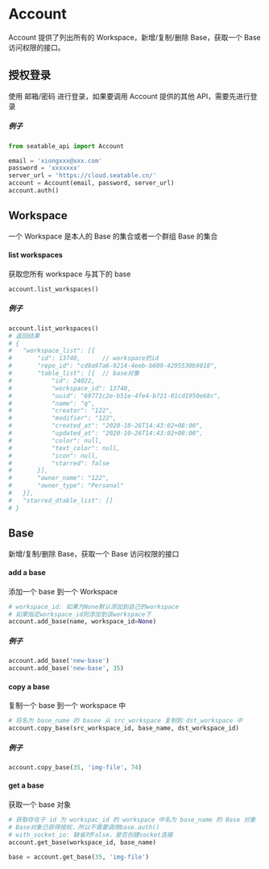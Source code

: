 # Account

Account 提供了列出所有的 Workspace，新增/复制/删除 Base，获取一个 Base 访问权限的接口。

## 授权登录

使用 邮箱/密码 进行登录，如果要调用 Account 提供的其他 API，需要先进行登录

##### 例子

```python
from seatable_api import Account

email = 'xiongxxx@xxx.com'
password = 'xxxxxxx'
server_url = 'https://cloud.seatable.cn/'
account = Account(email, password, server_url)
account.auth()
```


## Workspace

一个 Workspace 是本人的 Base 的集合或者一个群组 Base 的集合

#### list workspaces

获取您所有 workspace 与其下的 base

```python
account.list_workspaces()
```

##### 例子

```python
account.list_workspaces()
# 返回结果
# {
# 	"workspace_list": [{
# 		"id": 13740,      // workspace的id
# 		"repo_id": "cd9a97a6-9214-4eeb-b609-4295530b9018",
# 		"table_list": [{  // base对象
# 			"id": 24022,
# 			"workspace_id": 13740,
# 			"uuid": "69771c2e-b51e-4fe4-b721-01cd1950e68c",
# 			"name": "q",
# 			"creator": "122",
# 			"modifier": "122",
# 			"created_at": "2020-10-26T14:43:02+08:00",
# 			"updated_at": "2020-10-26T14:43:02+08:00",
# 			"color": null,
# 			"text_color": null,
# 			"icon": null,
# 			"starred": false
# 		}],
# 		"owner_name": "122",
# 		"owner_type": "Personal"
# 	}],
# 	"starred_dtable_list": []
# }
```

## Base

新增/复制/删除 Base，获取一个 Base 访问权限的接口

#### add a base

添加一个 base 到一个 Workspace 

```python
# workspace_id: 如果为None默认添加到自己的workspace
# 如果指定workspace_id则添加到该workspace下
account.add_base(name, workspace_id=None)
```

##### 例子

```python
account.add_base('new-base')
account.add_base('new-base', 35)
```

#### copy a base

复制一个 base 到一个 workspace 中

```python
# 将名为 base_name 的 basee 从 src_workspace 复制到 dst_workspace 中
account.copy_base(src_workspace_id, base_name, dst_workspace_id)
```

##### 例子

```python
account.copy_base(35, 'img-file', 74)
```

#### get a base

获取一个 base 对象

```python
# 获取存在于 id 为 workspac_id 的 workspace 中名为 base_name 的 Base 对象
# Base对象已获得授权，所以不需要调用base.auth()
# with_socket_io: 缺省时False，是否创建socket连接
account.get_base(workspace_id, base_name)
```

```python
base = account.get_base(35, 'img-file')
```
